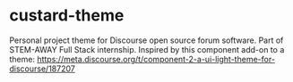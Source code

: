 # custard-theme
Personal project theme for Discourse open source forum software. Part of STEM-AWAY Full Stack internship. 
Inspired by this component add-on to a theme:
https://meta.discourse.org/t/component-2-a-ui-light-theme-for-discourse/187207
